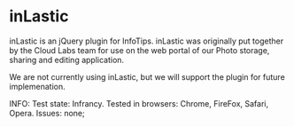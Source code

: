 inLastic
========

inLastic is an jQuery plugin for InfoTips. 
inLastic was originally put together by the Cloud Labs team for use on the web portal of our Photo storage, sharing and editing application.

We are not currently using inLastic, but we will support the plugin for future implemenation.  

INFO:
Test state: Infrancy.
Tested in browsers: Chrome, FireFox, Safari, Opera.
Issues: none;
